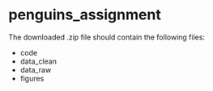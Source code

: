 # penguins_assignment
The downloaded .zip file should contain the following files:
- code
- data_clean
- data_raw
- figures
